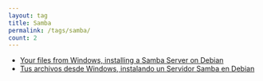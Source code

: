 ```yaml
---
layout: tag
title: Samba
permalink: /tags/samba/
count: 2
---
```


- [Your files from Windows, installing a Samba Server on Debian](https://www.danielmartingonzalez.com/en/samba-server-in-debian/)
- [Tus archivos desde Windows, instalando un Servidor Samba en Debian](https://www.danielmartingonzalez.com/es/servidor-samba-en-debian/)
